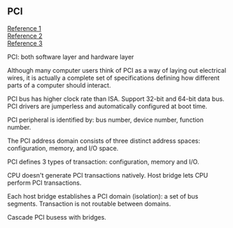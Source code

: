 ## PCI ## 

[Reference 1](https://www.oreilly.com/library/view/linux-device-drivers/0596005903/ch12.html)   
[Reference 2](https://docs.oracle.com/cd/E19120-01/open.solaris/819-3196/hwovr-25/index.html)    
[Reference 3](https://diego.assencio.com/?index=649b7a71b35fc7ad41e03b6d0e825f07)

PCI: both software layer and hardware layer    

Although many computer users think of PCI as a way of laying out electrical wires, it is actually a complete set of specifications defining how different parts of a computer should interact.

PCI bus has higher clock rate than ISA. Support 32-bit and 64-bit data bus. PCI drivers are jumperless and automatically configured at boot time.    

PCI peripheral is identified by: bus number, device number, function number.     

The PCI address domain consists of three distinct address spaces: configuration, memory, and I/O space. 

PCI defines 3 types of transaction: configuration, memory and I/O.    

CPU doesn't generate PCI transactions natively. Host bridge lets CPU perform PCI transactions.     

Each host bridge establishes a PCI domain (isolation): a set of bus segments. Transaction is not routable between domains. 

Cascade PCI busess with bridges.    















